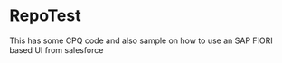 # RepoTest
This has some CPQ code and also sample on how to use an SAP FIORI based UI from salesforce
